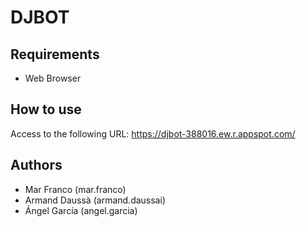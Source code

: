 # DJBOT

## Requirements

* Web Browser

## How to use
Access to the following URL: https://djbot-388016.ew.r.appspot.com/

## Authors

* Mar Franco (mar.franco)
* Armand Daussà (armand.daussai)
* Ángel García (angel.garcia)
